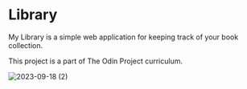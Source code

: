 # Library

My Library is a simple web application for keeping track of your book collection.

This project is a part of The Odin Project curriculum. 

![2023-09-18 (2)](https://github.com/SanyaGubrani/library/assets/127206660/a4b7b1f4-82ca-4742-a645-d90f1efc00be)

